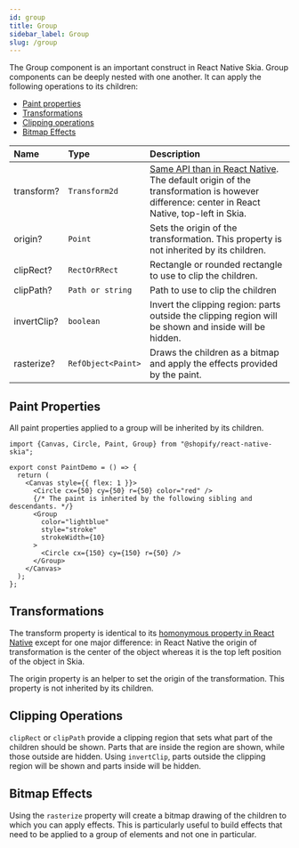 ```yaml
---
id: group
title: Group
sidebar_label: Group
slug: /group
---
```


The Group component is an important construct in React Native Skia.
Group components can be deeply nested with one another.
It can apply the following operations to its children:
* [Paint properties](#paint-properties)
* [Transformations](#transformation)
* [Clipping operations](#clipping-operations)
* [Bitmap Effects](#bitmap-effects)

| Name       | Type               |  Description                                                  |
|:-----------|:-------------------|:--------------------------------------------------------------|
| transform? | `Transform2d`      | [Same API than in React Native](https://reactnative.dev/docs/transforms). The default origin of the transformation is however difference: center in React Native, top-left in Skia. |
| origin?    | `Point`            | Sets the origin of the transformation. This property is not inherited by its children. |
| clipRect?   | `RectOrRRect`     | Rectangle or rounded rectangle to use to clip the children. |
| clipPath?   | `Path or string`  | Path to use to clip the children |
| invertClip? | `boolean`         | Invert the clipping region: parts outside the clipping region will be shown and inside will be hidden. |
| rasterize? | `RefObject<Paint>` | Draws the children as a bitmap and apply the effects provided by the paint. |

## Paint Properties

All paint properties applied to a group will be inherited by its children.

```tsx twoslash
import {Canvas, Circle, Paint, Group} from "@shopify/react-native-skia";
 
export const PaintDemo = () => {
  return (
    <Canvas style={{ flex: 1 }}>
      <Circle cx={50} cy={50} r={50} color="red" />
      {/* The paint is inherited by the following sibling and descendants. */}
      <Group
        color="lightblue"
        style="stroke"
        strokeWidth={10}
      >
        <Circle cx={150} cy={150} r={50} />
      </Group>
    </Canvas>
  );
};
```

## Transformations

The transform property is identical to its [homonymous property in React Native](https://reactnative.dev/docs/transforms) except for one major difference: in React Native the origin of transformation is the center of the object whereas it is the top left position of the object in Skia.


The origin property is an helper to set the origin of the transformation. This property is not inherited by its children.

## Clipping Operations

`clipRect` or `clipPath` provide a clipping region that sets what part of the children should be shown.
Parts that are inside the region are shown, while those outside are hidden. Using `invertClip`, parts outside the clipping region will be shown and parts inside will be hidden.

## Bitmap Effects

Using the `rasterize` property will create a bitmap drawing of the children to which you can apply effects.
This is particularly useful to build effects that need to be applied to a group of elements and not one in particular.